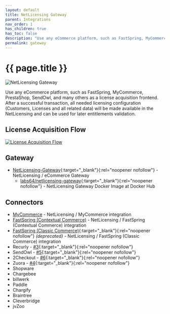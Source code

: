 ```yaml
---
layout: default
title: NetLicensing Gateway
parent: Integrations
nav_order: 1
has_children: true
has_toc: false
description: "Use any eCommerce platform, such as FastSpring, MyCommerce, PrestaShop, SendOwl, and many others as a license acquisition frontend."
permalink: gateway
---
```


{{ page.title }}
================

<img src="assets/images/gateway-stage.png" alt="NetLicensing Gateway" />

Use any eCommerce platform, such as FastSpring, MyCommerce, PrestaShop, SendOwl, and many others as a license acquisition frontend. After a successful transaction, all needed licensing configuration (Customers, Licenses and all related data) will be made available in the NetLicensing and can be used for later entitlements validation.

## License Acquisition Flow

<a href="assets/images/gateway-external-ecommerce-flow.png" class="imagelink" data-lightbox="gateway" data-title="License Acquisition Flow" data-alt="License Acquisition Flow">
    <img src="assets/images/gateway-external-ecommerce-flow.png" alt="License Acquisition Flow" />
</a>

## Gateway

- [NetLicensing-Gateway](https://github.com/Labs64/NetLicensing-Gateway){:target="_blank"}{:rel="noopener nofollow"} - NetLicensing / eCommerce Gateway
  - [labs64/netlicensing-gateway](https://hub.docker.com/r/labs64/netlicensing-gateway){:target="_blank"}{:rel="noopener nofollow"} - NetLicensing Gateway Docker Image at Docker Hub

## Connectors

- [MyCommerce](mycommerce) - NetLicensing / MyCommerce integration
- [FastSpring (Contextual Commerce)](fastspring) - NetLicensing / FastSpring (Contextual Commerce) integration
- [FastSpring (Classic Commerce)](https://github.com/Labs64/NetLicensing-FastSpring){:target="_blank"}{:rel="noopener nofollow"} *(deprecated)* - NetLicensing / FastSpring (Classic Commerce) integration
- Recurly - [#3](https://github.com/Labs64/NetLicensing-Gateway/issues/3){:target="_blank"}{:rel="noopener nofollow"}
- SendOwl - [#5](https://github.com/Labs64/NetLicensing-Gateway/issues/5){:target="_blank"}{:rel="noopener nofollow"}
- 2Checkout - [#6](https://github.com/Labs64/NetLicensing-Gateway/issues/6){:target="_blank"}{:rel="noopener nofollow"}
- Zuora - [#4](https://github.com/Labs64/NetLicensing-Gateway/issues/4){:target="_blank"}{:rel="noopener nofollow"}
- Shopware
- Chargebee
- billwerk
- Paddle
- Chargify
- Braintree
- Cleverbridge
- jvZoo

